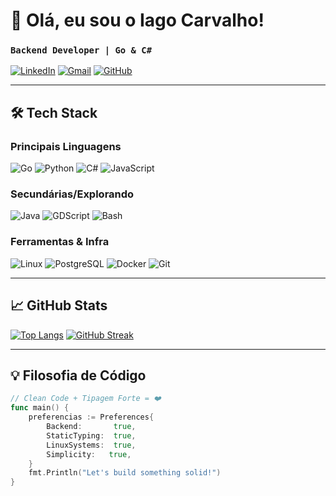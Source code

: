 # 👋 Olá, eu sou o Iago Carvalho! 
### `Backend Developer | Go & C#`

[![LinkedIn](https://img.shields.io/badge/LinkedIn-0077B5?style=for-the-badge&logo=linkedin&logoColor=white)](https://www.linkedin.com/in/iago-carvalho-desenvolvedor-back-end/)
[![Gmail](https://img.shields.io/badge/Gmail-D14836?style=for-the-badge&logo=gmail&logoColor=white)](mailto:iagocarvalhodm@gmail.com)
[![GitHub](https://img.shields.io/badge/GitHub-100000?style=for-the-badge&logo=github&logoColor=white)](https://github.com/iagokard)

---

## 🛠️ Tech Stack

### **Principais Linguagens**
![Go](https://img.shields.io/badge/Go-00ADD8?style=for-the-badge&logo=go&logoColor=white)
![Python](https://img.shields.io/badge/Python-3776AB?style=for-the-badge&logo=python&logoColor=white)
![C#](https://img.shields.io/badge/C%23-239120?style=for-the-badge&logo=c-sharp&logoColor=white)
![JavaScript](https://img.shields.io/badge/JavaScript-F7DF1E?style=for-the-badge&logo=javascript&logoColor=black)

### **Secundárias/Explorando**
![Java](https://img.shields.io/badge/Java-ED8B00?style=for-the-badge&logo=openjdk&logoColor=white)
![GDScript](https://img.shields.io/badge/GDScript-478CBF?style=for-the-badge&logo=godot-engine&logoColor=white)
![Bash](https://img.shields.io/badge/Bash-4EAA25?style=for-the-badge&logo=gnu-bash&logoColor=white)

### **Ferramentas & Infra**
![Linux](https://img.shields.io/badge/Linux-FCC624?style=for-the-badge&logo=linux&logoColor=black)
![PostgreSQL](https://img.shields.io/badge/PostgreSQL-316192?style=for-the-badge&logo=postgresql&logoColor=white)
![Docker](https://img.shields.io/badge/Docker-2496ED?style=for-the-badge&logo=docker&logoColor=white)
![Git](https://img.shields.io/badge/Git-F05032?style=for-the-badge&logo=git&logoColor=white)

---

## 📈 GitHub Stats

[![Top Langs](https://github-readme-stats.vercel.app/api/top-langs/?username=iagokard&layout=compact&theme=radical&hide=html,css)](https://github.com/anuraghazra/github-readme-stats)
[![GitHub Streak](https://streak-stats.demolab.com?user=iagokard&theme=radical)](https://git.io/streak-stats)

---

## 💡 Filosofia de Código
```go
// Clean Code + Tipagem Forte = ❤️
func main() {
    preferencias := Preferences{
        Backend:       true,
        StaticTyping:  true,
        LinuxSystems:  true,
        Simplicity:   true,
    }
    fmt.Println("Let's build something solid!") 
}

